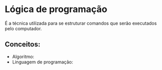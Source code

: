 # Lógica de programação

É a técnica utilizada para se estruturar comandos que serão executados pelo computador.

## Conceitos:

- Algoritmo:
- Linguagem de programação: 
